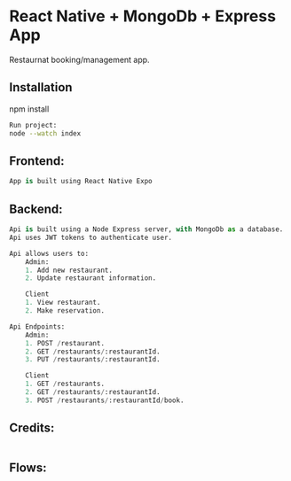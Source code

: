 # React Native + MongoDb + Express App

Restaurnat booking/management app.

## Installation

npm install

```bash
Run project:
node --watch index
```

## Frontend:

```python
App is built using React Native Expo
```

## Backend:

```python
Api is built using a Node Express server, with MongoDb as a database.
Api uses JWT tokens to authenticate user.

Api allows users to:
    Admin:
    1. Add new restaurant.
    2. Update restaurant information.

    Client
    1. View restaurant.
    2. Make reservation.

Api Endpoints:
    Admin:
    1. POST /restaurant.
    2. GET /restaurants/:restaurantId.
    3. PUT /restaurants/:restaurantId.

    Client
    1. GET /restaurants.
    2. GET /restaurants/:restaurantId.
    3. POST /restaurants/:restaurantId/book.


```

## Credits:

```python

```

## Flows:

```python

```
